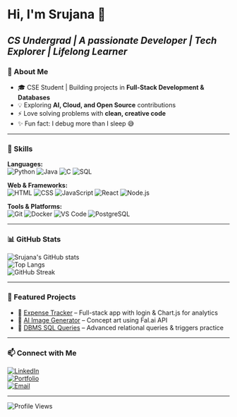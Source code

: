 # Hi, I'm Srujana 👋  
_CS Undergrad | A passionate Developer | Tech Explorer | Lifelong Learner_  
---

### 🌟 About Me  
- 🎓 CSE Student | Building projects in **Full-Stack Development & Databases**  
- 💡 Exploring **AI, Cloud, and Open Source** contributions  
- ⚡ Love solving problems with **clean, creative code**  
- ✨ Fun fact: I debug more than I sleep 😅  

---

### 🚀 Skills  
**Languages:**  
![Python](https://img.shields.io/badge/-Python-3776AB?logo=python&logoColor=white)
![Java](https://img.shields.io/badge/-Java-007396?logo=java&logoColor=white)
![C](https://img.shields.io/badge/-C-A8B9CC?logo=c&logoColor=black)
![SQL](https://img.shields.io/badge/-SQL-4479A1?logo=postgresql&logoColor=white)  

**Web & Frameworks:**  
![HTML](https://img.shields.io/badge/-HTML5-E34F26?logo=html5&logoColor=white)
![CSS](https://img.shields.io/badge/-CSS3-1572B6?logo=css3&logoColor=white)
![JavaScript](https://img.shields.io/badge/-JavaScript-F7DF1E?logo=javascript&logoColor=black)
![React](https://img.shields.io/badge/-React-61DAFB?logo=react&logoColor=black)
![Node.js](https://img.shields.io/badge/-Node.js-339933?logo=node.js&logoColor=white)  

**Tools & Platforms:**  
![Git](https://img.shields.io/badge/-Git-F05032?logo=git&logoColor=white)
![Docker](https://img.shields.io/badge/-Docker-2496ED?logo=docker&logoColor=white)
![VS Code](https://img.shields.io/badge/-VS%20Code-007ACC?logo=visual-studio-code&logoColor=white)
![PostgreSQL](https://img.shields.io/badge/-PostgreSQL-336791?logo=postgresql&logoColor=white)  

---

### 📊 GitHub Stats  
![Srujana's GitHub stats](https://github-readme-stats.vercel.app/api?username=Srujana-Elukurthi&show_icons=true&theme=radical)  
![Top Langs](https://github-readme-stats.vercel.app/api/top-langs/?username=Srujana-Elukurthi&layout=compact&theme=radical)  
![GitHub Streak](https://github-readme-streak-stats.herokuapp.com/?user=Srujana-Elukurthi&theme=radical)  

---

### 🌟 Featured Projects  
- 🔹 [Expense Tracker](https://github.com/username/expense-tracker) – Full-stack app with login & Chart.js for analytics  
- 🔹 [AI Image Generator](https://github.com/username/image-generator) – Concept art using Fal.ai API  
- 🔹 [DBMS SQL Queries](https://github.com/username/sql-queries) – Advanced relational queries & triggers practice  

---

### 📫 Connect with Me  
[![LinkedIn](https://img.shields.io/badge/-LinkedIn-blue?logo=linkedin&logoColor=white)](https://www.linkedin.com/in/srujana-elukurthi-56a378352)  
[![Portfolio](https://img.shields.io/badge/-Portfolio-black?logo=githubpages&logoColor=white)](https://yourportfolio.com)  
[![Email](https://img.shields.io/badge/-Email-D14836?logo=gmail&logoColor=white)](mailto:youremail@example.com)  

---

![Profile Views](https://komarev.com/ghpvc/?username=srujanaelukurthi&color=blue)

